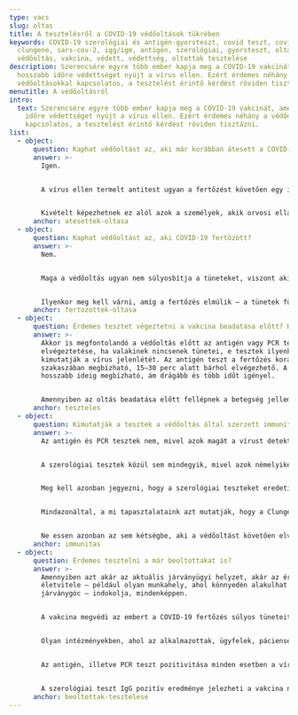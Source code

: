 ```yaml
---
type: vacs
slug: oltas
title: A tesztelésről a COVID-19 védőoltások tükrében
keywords: COVID-19 szerológiai és antigén-gyorsteszt, covid teszt, covid-19,
  clungene, sars-cov-2, igg/igm, antigén, szerológiai, gyorsteszt, oltás,
  védőoltás, vakcina, védett, védettség, oltottak tesztelése
description: Szerencsére egyre több ember kapja meg a COVID-19 vakcinát, amely
  hosszabb időre védettséget nyújt a vírus ellen. Ezért érdemes néhány a
  védőoltásokkal kapcsolatos, a tesztelést érintő kérdést röviden tisztázni.
menutitle: A védőoltásról
intro:
  text: Szerencsére egyre több ember kapja meg a COVID-19 vakcinát, amely hosszabb
    időre védettséget nyújt a vírus ellen. Ezért érdemes néhány a védőoltásokkal
    kapcsolatos, a tesztelést érintő kérdést röviden tisztázni.
list:
  - object:
      question: Kaphat védőoltást az, aki már korábban átesett a COVID-19 fertőzésen?
      answer: >-
        Igen.


        A vírus ellen termelt antitest ugyan a fertőzést követően egy ideig megtalálható a szervezetben, ami azt jelenti, hogy az egyén ebben az időszakban védett a COVID-19-cel szemben. Azt viszont nem tudni, pontosan mennyi ideig tart ez a védettség; annak hossza számos tényezőtől, többek között a fertőzés súlyosságától is függ. A legtöbb esetben legalább 3 hónapról van szó; egyes források azonban 6 hónapot, vagy még hosszabb időt említenek – viszont, az immunitás bármikor elmúlhat. Ezért, ha van rá lehetőség, érdemes a védőoltást azoknak is beadatni, akik már voltak COVID-19 fertőzöttek – maga a vakcina nem okoz a korábbi megfertőződésre visszavezethető komplikációkat.


        Kivételt képezhetnek ez alól azok a személyek, akik orvosi ellátásban, kórházi kezelésben részesültek. Egyes terápiás módok ugyanis időlegesen ellenjavalttá tehetik a vakcinációt. Ilyen esetekben mindenképpen érdemes a kezelőorvossal egyeztetni a védőoltás beadatása előtt.
      anchor: atesettek-oltasa
  - object:
      question: Kaphat védőoltást az, aki COVID-19 fertőzött?
      answer: >-
        Nem.


        Maga a védőoltás ugyan nem súlyosbítja a tüneteket, viszont aki fertőzötten megy emberek közé, terjeszti a vírust, s veszélyezteti a többieket. Ez alól a vakcina beadatása sem kivétel. 


        Ilyenkor meg kell várni, amíg a fertőzés elmúlik – a tünetek függvényében házi karanténra, orvosi ellátásra, illetve kórházi kezelésre van szükség –, s csak azt követően lehet szó a védőoltásról.
      anchor: fertozottek-oltasa
  - object:
      question: Érdemes tesztet végeztetni a vakcina beadatása előtt? Ha igen, milyent?
      answer: >-
        Akkor is megfontolandó a védőoltás előtt az antigén vagy PCR teszt
        elvégeztetése, ha valakinek nincsenek tünetei, e tesztek ilyenkor is
        kimutatják a vírus jelenlétét. Az antigén teszt a fertőzés korai
        szakaszában megbízható, 15–30 perc alatt bárhol elvégezhető. A PCR
        hosszabb ideig megbízható, ám drágább és több időt igényel.


        Amennyiben az oltás beadatása előtt fellépnek a betegség jellemző tünetei, okvetlenül érdemes antigén vagy PCR tesztet végeztetni; pozitív eredmény esetén a vakcinációt el kell halasztani. Ha a tünetek már 2 hete, vagy régebben jelentkeztek, szerológiai tesztet célszerű használni – annak pozitivitása esetében pedig PCR teszttel lehet leellenőrizni, fennáll-e még a fertőzőképesség.
      anchor: teszteles
  - object:
      question: Kimutatják a tesztek a védőoltás által szerzett immunitást is?
      answer: >-
        Az antigén és PCR tesztek nem, mivel azok magát a vírust detektálják. 


        A szerológiai tesztek közül sem mindegyik, mivel azok némelyike nem azon antigén (ún. spike protein, vagyis tüskefehérje) ellen termelődő antitestet mutatja ki, melyre a védőoltások „épülnek”. Vannak azonban olyan termékek is – A Clungene® szerológiai gyorsteszt is ilyen –, amelyek elvileg alkalmasak a vakcina nyújtotta védelem kimutatására is. 


        Meg kell azonban jegyezni, hogy a szerológiai teszteket eredetileg nem a védőoltások okozta hatás, hanem a SARS-CoV-2 vírus ellen termelt antitestek kimutatására fejlesztették ki. Hogy pontosan melyik teszt melyik vakcina hatását milyen eséllyel mutatja ki, arról egyelőre nem állnak rendelkezésre bizonyító erejű adatok; az ehhez szükséges klinikai vizsgálatok lefolytatására még nem került sor. Ebből következően írják sok helyen, hogy e tesztek nem alkalmasak a védőoltás hatásosságának igazolására.


        Mindazonáltal, a mi tapasztalataink azt mutatják, hogy a Clungene® szerológiai gyorsteszt kazetta a vakcina második dózisát követő 4–10 napon, függetlenül az alkalmazott oltóanyag típusától már IgG pozitív eredményt ad, ami jelzi a vakcina nyújtotta védettséget. (A pozitív eredmény az első dózist követő második héttől kezdve már megjelenhet; a hosszan tartó védettség azonban ennek ellenére a kétdózisú vakcinák mindkét adagjának beadatása után alakul ki!)


        Ne essen azonban az sem kétségbe, aki a védőoltást követően elvégzi a gyorstesztet, s az negatív eredményt ad! A szervezetben ekkor is jelen lehet az ellenanyag, s csak annyiról van szó, hogy az nem éri el (vagy még nem éri el) a teszt által is kimutatott mennyiséget. Azt sem szabad elfelejteni, hogy az immunglobulin (Ig) termelés mellett a szervezet sejtes immunválaszt is ad a kórokozókra, illetve a vakcinákra – ez utóbbi kimutatására azonban nincs egyszerű módszer.
      anchor: immunitas
  - object:
      question: Érdemes tesztelni a már beoltottakat is?
      answer: >-
        Amennyiben azt akár az aktuális járványügyi helyzet, akár az érintettek
        életvitele – például olyan munkahely, ahol könnyedén alakulhat ki
        járványgóc – indokolja, mindenképpen.


        A vakcina megvédi az embert a COVID-19 fertőzés súlyos tüneteitől, azonban magától a megfertőződéstől nem. Ezért – noha valószínűleg rövidebb ideig, de – a már beoltottak is hordozhatják a vírust, és képesek másokat is megfertőzni. 


        Olyan intézményekben, ahol az alkalmazottak, ügyfelek, páciensek teljes átoltottsága nem (vagy még nem) valósult meg, érdemes a vakcinát már megkapott embereket is rendszeresen tesztelni.


        Az antigén, illetve PCR teszt pozitivitása minden esetben a vírus jelenlétére utal; aki ilyen eredményt kap, azt a védőoltástól függetlenül fertőzöttnek kell tekinteni.


        A szerológiai teszt IgG pozitív eredménye jelezheti a vakcina nyújtotta védettséget, de múltban lezajlott, vagy közép-késői fázisban lévő aktuális fertőzést is. Ezt az eredményt csak akkor érdemes PCR teszttel is megerősíteni, ha azt a tünetek, vagy az érintett előtörténete (igazolt fertőzöttekkel való találkozás) azt indokolják. Ha azonban a teszt IgM-re nézve pozitív, az rendszerint aktív COVID-19 fertőzésre utal, mivel az oltás hatására ez az ellenanyag nem termelődik. Ilyenkor ajánlott antigén vagy PCR teszttel leellenőrizni a kapott eredményt.
      anchor: beoltottak-tesztelese
---
```

